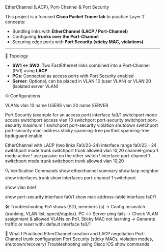 EtherChannel (LACP), Port-Channel & Port Security

This project is a focused **Cisco Packet Tracer lab** to practice Layer 2 concepts:
- Bundling links with **EtherChannel (LACP / Port-Channel)**
- Configuring **trunks over the Port-Channel**
- Securing edge ports with **Port Security (sticky MAC, violations)**

---

📌 Topology

- **SW1 ↔ SW2**: Two FastEthernet links combined into a Port-Channel (Po1) using **LACP**  
- **PCs**: Connected as access ports with Port Security enabled  
- **Server**: Optional, can be placed in VLAN 10 (user VLAN) or VLAN 20 (isolated server VLAN)


⚙️ Configurations

VLANs
vlan 10
 name USERS
vlan 20
 name SERVER

Port Security (example for an access port)
interface fa0/1
 switchport mode access
 switchport access vlan 10
 switchport port-security
 switchport port-security maximum 1
 switchport port-security violation shutdown
 switchport port-security mac-address sticky
 spanning-tree portfast
 spanning-tree bpduguard enable

EtherChannel with LACP (two links Fa0/23–24)
interface range fa0/23 - 24
 switchport mode trunk
 switchport trunk allowed vlan 10,20
 channel-group 1 mode active   ! use passive on the other switch
!
interface port-channel 1
 switchport mode trunk
 switchport trunk allowed vlan 10,20

🔍 Verification Commands
show etherchannel summary
show lacp neighbor
show interfaces trunk
show interfaces port-channel 1 switchport

show vlan brief

show port-security interface fa0/1
show mac address-table interface fa0/1

🛠 Troubleshooting
Po1 shows (SD), members (s) → Config mismatch (trunking, VLAN list, speed/duplex).
PC ↔ Server ping fails → Check VLAN assignment & allowed VLANs on Po1.
Sticky MAC not learning → Generate traffic or reset with:
default interface fa0/1

🎯 What I Practiced
EtherChannel creation and LACP negotiation
Port-Channel trunk configuration
Port Security (sticky MACs, violation modes, shutdown/recovery)
Troubleshooting using Cisco IOS show commands
